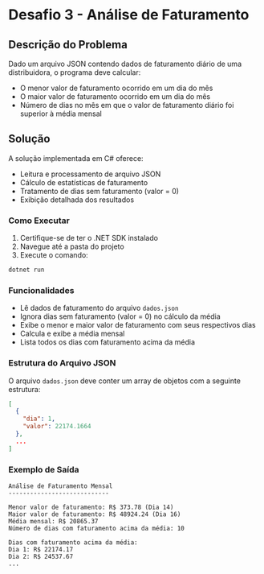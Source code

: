 # Desafio 3 - Análise de Faturamento

## Descrição do Problema

Dado um arquivo JSON contendo dados de faturamento diário de uma distribuidora, o programa deve calcular:
- O menor valor de faturamento ocorrido em um dia do mês
- O maior valor de faturamento ocorrido em um dia do mês
- Número de dias no mês em que o valor de faturamento diário foi superior à média mensal

## Solução

A solução implementada em C# oferece:
- Leitura e processamento de arquivo JSON
- Cálculo de estatísticas de faturamento
- Tratamento de dias sem faturamento (valor = 0)
- Exibição detalhada dos resultados

### Como Executar

1. Certifique-se de ter o .NET SDK instalado
2. Navegue até a pasta do projeto
3. Execute o comando:
```bash
dotnet run
```

### Funcionalidades

- Lê dados de faturamento do arquivo `dados.json`
- Ignora dias sem faturamento (valor = 0) no cálculo da média
- Exibe o menor e maior valor de faturamento com seus respectivos dias
- Calcula e exibe a média mensal
- Lista todos os dias com faturamento acima da média

### Estrutura do Arquivo JSON

O arquivo `dados.json` deve conter um array de objetos com a seguinte estrutura:
```json
[
  {
    "dia": 1,
    "valor": 22174.1664
  },
  ...
]
```

### Exemplo de Saída

```
Análise de Faturamento Mensal
----------------------------

Menor valor de faturamento: R$ 373.78 (Dia 14)
Maior valor de faturamento: R$ 48924.24 (Dia 16)
Média mensal: R$ 20865.37
Número de dias com faturamento acima da média: 10

Dias com faturamento acima da média:
Dia 1: R$ 22174.17
Dia 2: R$ 24537.67
...
``` 
